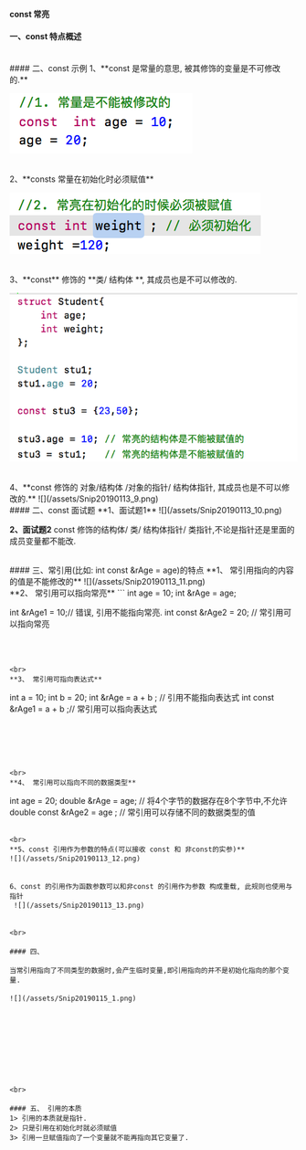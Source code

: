 #### const   常亮

#### 一、const 特点概述



<br>
#### 二、const 示例
1、**const 是常量的意思, 被其修饰的变量是不可修改的.**

![](/assets/Snip20190113_6.png)


<br>
2、**consts 常量在初始化时必须赋值**

![](/assets/Snip20190113_7.png)


<br>
3、**const** 修饰的 **类/ 结构体 **, 其成员也是不可以修改的.

![](/assets/Snip20190113_8.png)


<br>
4、**const 修饰的 对象/结构体 /对象的指针/ 结构体指针, 其成员也是不可以修改的.**
![](/assets/Snip20190113_9.png)




<br>
#### 二、const 面试题
**1、面试题1**
![](/assets/Snip20190113_10.png)

**2、面试题2**
const 修饰的结构体/ 类/ 结构体指针/ 类指针,不论是指针还是里面的成员变量都不能改.


<br>
#### 三、常引用(比如: int const &rAge = age)的特点
**1、 常引用指向的内容的值是不能修改的**
![](/assets/Snip20190113_11.png)




<br>
**2、 常引用可以指向常亮**
```
int age = 10;
int &rAge = age; 

int &rAge1 = 10;// 错误, 引用不能指向常亮.
int const &rAge2 = 20; // 常引用可以指向常亮
```



<br>
**3、 常引用可指向表达式**
```
int a = 10;
int b = 20;
int &rAge =  a + b ; // 引用不能指向表达式
int const &rAge1 = a + b ;// 常引用可以指向表达式
```





<br>
**4、 常引用可以指向不同的数据类型**
```
int age = 20;
double &rAge = age; // 将4个字节的数据存在8个字节中,不允许
double const &rAge2 = age ; // 常引用可以存储不同的数据类型的值
```

<br>
**5、const 引用作为参数的特点(可以接收 const 和 非const的实参)**
![](/assets/Snip20190113_12.png)


6、const 的引用作为函数参数可以和非const 的引用作为参数 构成重载, 此规则也使用与指针
 ![](/assets/Snip20190113_13.png)


<br>

#### 四、

当常引用指向了不同类型的数据时,会产生临时变量,即引用指向的并不是初始化指向的那个变量.

![](/assets/Snip20190115_1.png)









<br>

#### 五、 引用的本质 
1> 引用的本质就是指针.
2> 只是引用在初始化时就必须赋值
3> 引用一旦赋值指向了一个变量就不能再指向其它变量了.






















